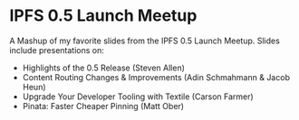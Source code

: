 # IPFS 0.5 Launch Meetup
A Mashup of my favorite slides from the IPFS 0.5 Launch Meetup. Slides include presentations on: 

- Highlights of the 0.5 Release (Steven Allen)
- Content Routing Changes & Improvements (Adin Schmahmann & Jacob Heun)
- Upgrade Your Developer Tooling with Textile (Carson Farmer)
- Pinata: Faster Cheaper Pinning (Matt Ober)
